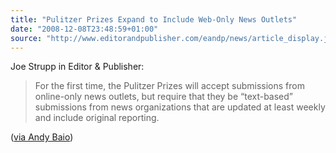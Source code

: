 ```yaml
---
title: "Pulitzer Prizes Expand to Include Web-Only News Outlets"
date: "2008-12-08T23:48:59+01:00"
source: "http://www.editorandpublisher.com/eandp/news/article_display.jsp?vnu_content_id=1003920334"
---
```


Joe Strupp in Editor & Publisher:

> For the first time, the Pulitzer Prizes will accept submissions from online-only news outlets, but require that they be “text-based” submissions from news organizations that are updated at least weekly and include original reporting.

([via Andy Baio](http://waxy.org/links/))
